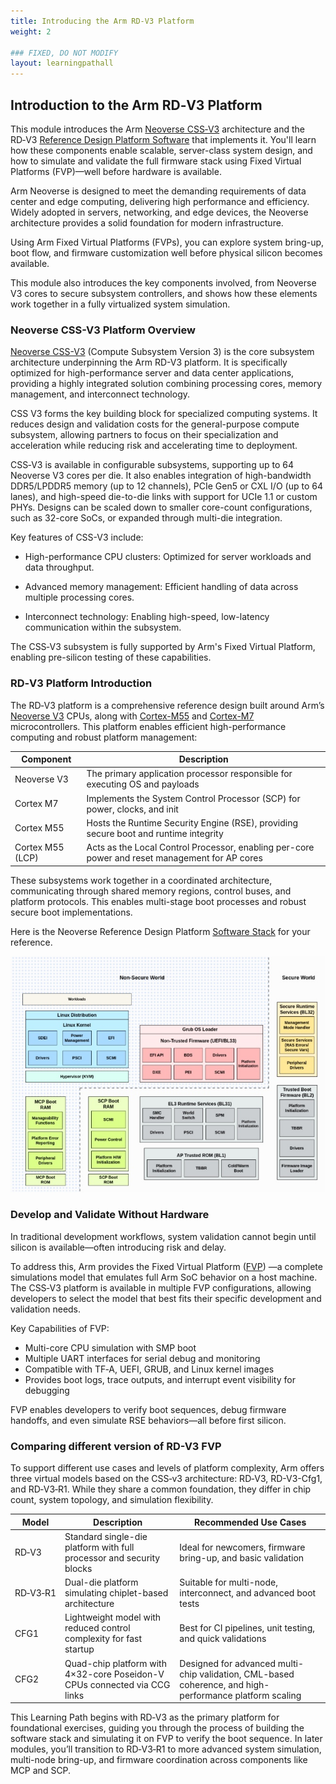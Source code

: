 ```yaml
---
title: Introducing the Arm RD‑V3 Platform
weight: 2

### FIXED, DO NOT MODIFY
layout: learningpathall
---
```


## Introduction to the Arm RD‑V3 Platform

This module introduces the Arm [Neoverse CSS‑V3](https://www.arm.com/products/neoverse-compute-subsystems/css-v3) architecture and the RD‑V3 [Reference Design Platform Software](https://neoverse-reference-design.docs.arm.com/en/latest/index.html) that implements it. You'll learn how these components enable scalable, server-class system design, and how to simulate and validate the full firmware stack using Fixed Virtual Platforms (FVP)—well before hardware is available.

Arm Neoverse is designed to meet the demanding requirements of data center and edge computing, delivering high performance and efficiency. Widely adopted in servers, networking, and edge devices, the Neoverse architecture provides a solid foundation for modern infrastructure.

Using Arm Fixed Virtual Platforms (FVPs), you can explore system bring-up, boot flow, and firmware customization well before physical silicon becomes available.

This module also introduces the key components involved, from Neoverse V3 cores to secure subsystem controllers, and shows how these elements work together in a fully virtualized system simulation.

### Neoverse CSS-V3 Platform Overview

[Neoverse CSS-V3](https://www.arm.com/products/neoverse-compute-subsystems/css-v3) (Compute Subsystem Version 3) is the core subsystem architecture underpinning the Arm RD-V3 platform. It is specifically optimized for high-performance server and data center applications, providing a highly integrated solution combining processing cores, memory management, and interconnect technology.

CSS V3 forms the key building block for specialized computing systems. It reduces design and validation costs for the general-purpose compute subsystem, allowing partners to focus on their specialization and acceleration while reducing risk and accelerating time to deployment. 

CSS‑V3 is available in configurable subsystems, supporting up to 64 Neoverse V3 cores per die. It also enables integration of high-bandwidth DDR5/LPDDR5 memory (up to 12 channels), PCIe Gen5 or CXL I/O (up to 64 lanes), and high-speed die-to-die links with support for UCIe 1.1 or custom PHYs. Designs can be scaled down to smaller core-count configurations, such as 32-core SoCs, or expanded through multi-die integration.

Key features of CSS-V3 include:

* High-performance CPU clusters: Optimized for server workloads and data throughput.

* Advanced memory management: Efficient handling of data across multiple processing cores.

* Interconnect technology: Enabling high-speed, low-latency communication within the subsystem.

The CSS‑V3 subsystem is fully supported by Arm's Fixed Virtual Platform, enabling pre-silicon testing of these capabilities.

### RD‑V3 Platform Introduction

The RD‑V3 platform is a comprehensive reference design built around Arm’s [Neoverse V3](https://www.arm.com/products/silicon-ip-cpu/neoverse/neoverse-v3) CPUs, along with [Cortex-M55](https://www.arm.com/products/silicon-ip-cpu/cortex-m/cortex-m55) and [Cortex-M7](https://www.arm.com/products/silicon-ip-cpu/cortex-m/cortex-m7) microcontrollers. This platform enables efficient high-performance computing and robust platform management:


| Component        | Description                                                                                    |
|------------------|------------------------------------------------------------------------------------------------|
| Neoverse V3      | The primary application processor responsible for executing OS and payloads                    |
| Cortex M7        | Implements the System Control Processor (SCP) for power, clocks, and init                      |
| Cortex M55       | Hosts the Runtime Security Engine (RSE), providing secure boot and runtime integrity           |
| Cortex M55 (LCP) | Acts as the Local Control Processor, enabling per-core power and reset management for AP cores |


These subsystems work together in a coordinated architecture, communicating through shared memory regions, control buses, and platform protocols. This enables multi-stage boot processes and robust secure boot implementations.

Here is the Neoverse Reference Design Platform [Software Stack](https://neoverse-reference-design.docs.arm.com/en/latest/about/software_stack.html#sw-stack) for your reference.

![img1 alt-text#center](rdinfra_sw_stack.jpg "Neoverse Reference Design Software Stack")


### Develop and Validate Without Hardware

In traditional development workflows, system validation cannot begin until silicon is available—often introducing risk and delay. 

To address this, Arm provides the Fixed Virtual Platform ([FVP](https://developer.arm.com/Tools%20and%20Software/Fixed%20Virtual%20Platforms)) —a  complete simulations model that emulates full Arm SoC behavior on a host machine. The CSS‑V3 platform is available in multiple FVP configurations, allowing developers to select the model that best fits their specific development and validation needs.


Key Capabilities of FVP:
* Multi-core CPU simulation with SMP boot
* Multiple UART interfaces for serial debug and monitoring
* Compatible with TF‑A, UEFI, GRUB, and Linux kernel images
* Provides boot logs, trace outputs, and interrupt event visibility for debugging

FVP enables developers to verify boot sequences, debug firmware handoffs, and even simulate RSE behaviors—all before first silicon.

### Comparing different version of RD-V3 FVP

To support different use cases and levels of platform complexity, Arm offers three virtual models based on the CSS‑v3 architecture: RD‑V3, RD-V3-Cfg1, and RD‑V3‑R1. While they share a common foundation, they differ in chip count, system topology, and simulation flexibility.

| Model       | Description                                                      | Recommended Use Cases                                              |
|-------------|------------------------------------------------------------------|--------------------------------------------------------------------|
| RD‑V3       | Standard single-die platform with full processor and security blocks | Ideal for newcomers, firmware bring-up, and basic validation        |
| RD‑V3‑R1    | Dual-die platform simulating chiplet-based architecture          | Suitable for multi-node, interconnect, and advanced boot tests     |
| CFG1        | Lightweight model with reduced control complexity for fast startup | Best for CI pipelines, unit testing, and quick validations         |
| CFG2        | Quad-chip platform with 4×32-core Poseidon-V CPUs connected via CCG links | Designed for advanced multi-chip validation, CML-based coherence, and high-performance platform scaling         |


This Learning Path begins with RD‑V3 as the primary platform for foundational exercises, guiding you through the process of building the software stack and simulating it on FVP to verify the boot sequence.
In later modules, you’ll transition to RD‑V3‑R1 to more advanced system simulation, multi-node bring-up, and firmware coordination across components like MCP and SCP.
